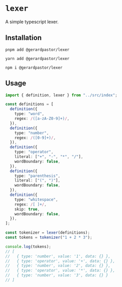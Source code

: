 # `lexer`

A simple typescript lexer.

## Installation

`pnpm add @gerardpastor/lexer`

`yarn add @gerardpastor/lexer`

`npm i @gerardpastor/lexer`

## Usage

```typescript
import { definition, lexer } from "../src/index";

const definitions = [
  definition({
    type: "word",
    regex: /([a-zA-Z0-9]+)/,
  }),
  definition({
    type: "number",
    regex: /([0-9]+)/,
  }),
  definition({
    type: "operator",
    literal: ["+", "-", "*", "/"],
    wordBoundary: false,
  }),
  definition({
    type: "parenthesis",
    literal: ["(", ")"],
    wordBoundary: false,
  }),
  definition({
    type: "whitespace",
    regex: /[ ]+/,
    skip: true,
    wordBoundary: false,
  }),
];

const tokenizer = lexer(definitions);
const tokens = tokenizer("1 + 2 * 3");

console.log(tokens);
// [
//   { type: 'number', value: '1', data: {} },
//   { type: 'operator', value: '+', data: {} },
//   { type: 'number', value: '2', data: {} },
//   { type: 'operator', value: '*', data: {} },
//   { type: 'number', value: '3', data: {} }
// ]
```
